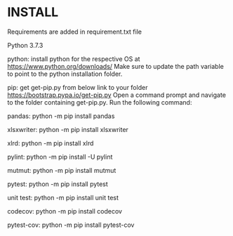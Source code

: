 # INSTALL

Requirements are added in requirement.txt file

Python 3.7.3 

python:
install python for the respective OS at https://www.python.org/downloads/ Make sure to update the path variable to point to the python installation folder.

pip:
get get-pip.py from below link to your folder https://bootstrap.pypa.io/get-pip.py Open a command prompt and navigate to the folder containing get-pip.py. Run the following command:

pandas:
python -m pip install pandas

xlsxwriter:
python -m pip install xlsxwriter

xlrd:
python -m pip install xlrd

pylint:
python -m pip install -U pylint

mutmut:
python -m pip install mutmut

pytest:
python -m pip install pytest

unit test:
python -m pip install unit test

codecov:
python -m pip install codecov

pytest-cov:
python -m pip install pytest-cov